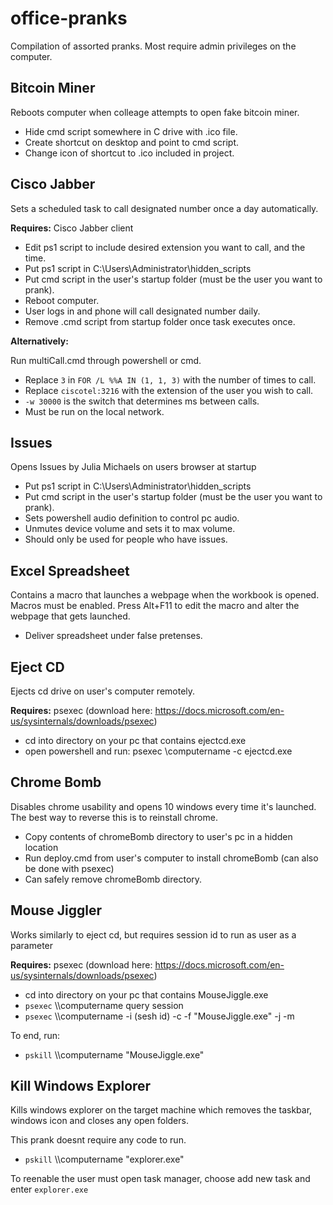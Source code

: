 # office-pranks

Compilation of assorted pranks. Most require admin privileges on the computer.

## Bitcoin Miner

Reboots computer when colleage attempts to open fake bitcoin miner.

* Hide cmd script somewhere in C drive with .ico file.
* Create shortcut on desktop and point to cmd script.
* Change icon of shortcut to .ico included in project.

## Cisco Jabber

Sets a scheduled task to call designated number once a day automatically.

**Requires:** Cisco Jabber client

* Edit ps1 script to include desired extension you want to call, and the time.
* Put ps1 script in C:\Users\Administrator\hidden_scripts 
* Put cmd script in the user's startup folder (must be the user you want to prank).
* Reboot computer.
* User logs in and phone will call designated number daily.
* Remove .cmd script from startup folder once task executes once.

**Alternatively:**

Run multiCall.cmd through powershell or cmd.

* Replace `3` in `FOR /L %%A IN (1, 1, 3)` with the number of times to call.
* Replace `ciscotel:3216` with the extension of the user you wish to call.
* `-w 30000` is the switch that determines ms between calls.
* Must be run on the local network.

## Issues

Opens Issues by Julia Michaels on users browser at startup

* Put ps1 script in C:\Users\Administrator\hidden_scripts 
* Put cmd script in the user's startup folder (must be the user you want to prank).
* Sets powershell audio definition to control pc audio.
* Unmutes device volume and sets it to max volume.
* Should only be used for people who have issues.

## Excel Spreadsheet

Contains a macro that launches a webpage when the workbook is opened. Macros must be enabled.
Press Alt+F11 to edit the macro and alter the webpage that gets launched.

* Deliver spreadsheet under false pretenses.

## Eject CD

Ejects cd drive on user's computer remotely.

**Requires:** psexec (download here: https://docs.microsoft.com/en-us/sysinternals/downloads/psexec)

* cd into directory on your pc that contains ejectcd.exe
* open powershell and run: psexec \\computername -c ejectcd.exe

## Chrome Bomb

Disables chrome usability and opens 10 windows every time it's launched. The best way to reverse this is to reinstall chrome.

* Copy contents of chromeBomb directory to user's pc in a hidden location
* Run deploy.cmd from user's computer to install chromeBomb (can also be done with psexec)
* Can safely remove chromeBomb directory.

## Mouse Jiggler

Works similarly to eject cd, but requires session id to run as user as a parameter

**Requires:** psexec (download here: https://docs.microsoft.com/en-us/sysinternals/downloads/psexec)

* cd into directory on your pc that contains MouseJiggle.exe
* `psexec` \\\\computername query session
* `psexec` \\\\computername -i (sesh id) -c -f "MouseJiggle.exe" -j -m

To end, run:

* `pskill` \\\\computername "MouseJiggle.exe"

## Kill Windows Explorer

Kills windows explorer on the target machine which removes the taskbar, windows icon and closes any open folders.

This prank doesnt require any code to run.

* `pskill` \\\\computername "explorer.exe"

To reenable the user must open task manager, choose add new task and enter `explorer.exe`
